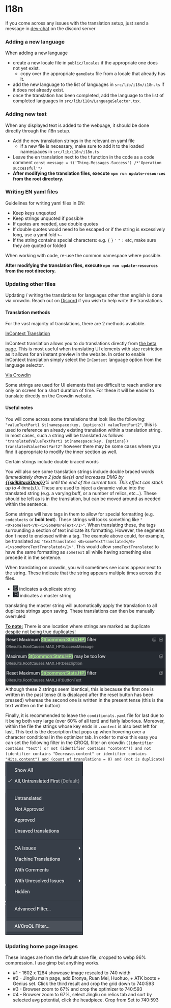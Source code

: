 # I18n

If you come across any issues with the translation setup, just send a message
in [dev-chat](https://discord.com/channels/800607517074784256/1198367043167195246) on the discord server

### Adding a new language

When adding a new language

- create a new locale file in `public/locales` if the appropriate one does not yet exist.
    - copy over the appropriate `gameData` file from a locale that already has it.
- add the new language to the list of languages in `src/lib/i18n/i18n.ts` if it does not already exist.
- once the translation has been completed, add the language to the list of completed languages in
  `src/lib/i18n/LanguageSelector.tsx`.

### Adding new text

When any displayed text is added to the webpage, it should be done directly through the i18n setup.

- Add the new translation strings in the relevant en yaml file
    - if a new file is necessary, make sure to add it to the loaded namespaces in `src/lib/i18n/i18n.ts`
- Leave the en translation next to the t function in the code as a code comment
  `const message = t('Thing.Messages.Success') /*'Operation successful'*/`
- **After modifying the translation files, execute `npm run update-resources` from the root directory.**

### Writing EN yaml files

Guidelines for writing yaml files in EN:

* Keep keys unquoted
* Keep strings unquoted if possible
* If quotes are needed, use double quotes
* If double quotes would need to be escaped or if the string is excessively long, use a yaml fold `>-`
* If the string contains special characters: e.g. `{` `}` `'` `"` `:` etc, make sure they are quoted or folded

When working with code, re-use the common namespace where possible.

**After modifying the translation files, execute `npm run update-resources` from the root directory.**

### Updating other files

Updating / writing the translations for languages other than english is done via crowdin.
Reach out on [Discord](https://discord.gg/YHCCaXEhfV) if you wish to help write the translations.

#### Translation methods

For the vast majority of translations, there are 2 methods available.

<u>InContext Translation</u>

InContext translation allows you to do translations directly from [the beta page](https://fribbels.github.io/dreary-quibbles). This is most useful when
translating UI elements with size restriction as it allows for an instant preview in the website. In order to enable InContext translation simply select the
`InContext` language option from the language selector.

<u>Via Crowdin</u>

Some strings are used for UI elements that are difficult to reach and/or are only on screen for a short duration of time. For these it will be easier to
translate directly on the Crowdin website.

#### Useful notes

You will come across some translations that look like the following:
`"valueTextPart1 $t(namespace:key, {options}) valueTextPart2"`, this is used to reference an already existing
translation within a translation string.
In most cases, such a string will be translated as follows:
`"translatedValueTextPart1 $t(namespace:key, {options}) translatedValueTextPart2"`
however there may be some cases where you find it appropriate to modify the inner section as well.

Certain strings include double braced words

You will also see some translation strings include double braced words (*Immediately draws 2 jade tile(s) and increases
DMG by <u>**{{skillStackDmg}}**</u>% until the end of the current turn. This effect can stack up to 4 time(s).*).
These are used to inject a dynamic value into the translated string (e.g. a varying buff, or a number of relics,
etc...).
These should be left as is in the translation, but can be moved around as needed within the sentence.

Some strings will have tags in them to allow for special formatting (e.g. `codeblocks` or **bold text**).
These strings will looks something like `"<0>someText</0><1>SomeMoreText</1>"`.
When translating these, the tags surrounding a section of text indicate its formatting.
However, the segments don't need to enclosed within a tag. The example above could, for example, be translated as:
`"textTranslated <0>someTextTranslated</0><1>someMoreTextTranslated</1>"`.
This would allow `someTextTranslated` to have the same formatting as `someText` all while having something else precede
it in the sentence.

When translating on crowdin, you will sometimes see icons appear next to the string. These indicate that the string appears multiple times across the files.

- ![duplicate string icon](assets\duplicate_string.png) indicates a duplicate string
- ![master string icon](assets\master_string.png) indicates a master string

translating the master string will automatically apply the translation to all duplicate strings upon saving. These translations can then be manually overruled

<u>**To note:**</u> There is one location where strings are marked as duplicate despite not being true duplicates!
![false duplicate image](assets\false_duplicates.png)
Although these 2 strings seem identical, this is because the first one is written in the past tense (it is displayed after the reset button has been pressed)
whereas the second one is written in the present tense (this is the text written on the button)

Finally, it is recommended to leave the `conditionals.yaml` file for last due to it being both very large (over 60% of all text) and fairly laborious. Moreover,
within the file the strings whose key ends in `.content` is also best left for last. This text is the description that pops up when hovering over a character
conditional in the optimizer tab. In order to make this easy you can set the following filter in the CROQL filter on crowdin
`((identifier contains "text") or not (identifier contains "content")) and not (identifier contains "Decrease.content" or identifier contains "Hits.content") and (count of translations = 0) and (not is duplicate)`
![CroQL filter location](assets\CroQL_filter.png)

### Updating home page images

These images are from the default save file, cropped to webp 96% compression. I use gimp but anything works.

* #1 - 1602 x 1284 showcase image rescaled to 740 width
* #2 - Jingliu main page, add Bronya, Ruan Mei, Huohuo, + ATK boots + Genius set. Click the third result and crop the
  grid down to 740:593
* #3 - Browser zoom to 67% and crop the optimizer to 740:593
* #4 - Browser zoom to 67%, select Jingliu on relics tab and sort by selected avg potential, click the headpiece. Crop
  from Set to 740:593

